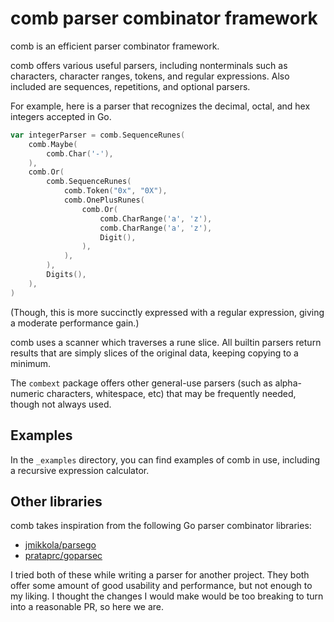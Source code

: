 # comb parser combinator framework

comb is an efficient parser combinator framework.

comb offers various useful parsers, including nonterminals such as
characters, character ranges, tokens, and regular expressions. Also
included are sequences, repetitions, and optional parsers.

For example, here is a parser that recognizes the decimal, octal,
and hex integers accepted in Go.

```go
var integerParser = comb.SequenceRunes(
    comb.Maybe(
        comb.Char('-'),
    ),
    comb.Or(
        comb.SequenceRunes(
            comb.Token("0x", "0X"),
            comb.OnePlusRunes(
                comb.Or(
                    comb.CharRange('a', 'z'),
                    comb.CharRange('a', 'z'),
                    Digit(),
                ),
            ),
        ),
        Digits(),
    ),
)
```

(Though, this is more succinctly expressed with a regular expression,
giving a moderate performance gain.)

comb uses a scanner which traverses a rune slice. All builtin parsers
return results that are simply slices of the original data, keeping copying
to a minimum.

The `combext` package offers other general-use parsers (such as alpha-numeric
characters, whitespace, etc) that may be frequently needed, though not always
used.

## Examples

In the `_examples` directory, you can find examples of comb in use, including
a recursive expression calculator.


## Other libraries

comb takes inspiration from the following Go parser combinator libraries:

- [jmikkola/parsego](https://github.com/jmikkola/parsego)
- [prataprc/goparsec](https://github.com/prataprc/goparsec)

I tried both of these while writing a parser for another project.
They both offer some amount of good usability and performance,
but not enough to my liking. I thought the changes I would
make would be too breaking to turn into a reasonable PR, so here we are.